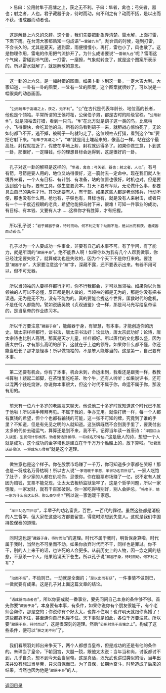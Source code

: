 &emsp;> 易曰：公用射隼于高墉之上，获之无不利。子曰：隼者，禽也；弓矢者，器也；射之者，人也。君子藏器于身，待时而动，何不利之有？动而不括，是以出而不获，语成器而动者也。
___
&emsp;这是解卦上六爻的爻辞。这个卦，我们先要把卦象弄清楚。雷水解，上面打雷，下面下雨。在台湾大家都熟知一句成语“``一雷破九台``”，刮台风的时候，碰到打雷，不会长久的。尤其是夏天，遇到雷，雨便慢慢小，再打，雷也小了，风也散了。这是物理作用，雷电的作用把气流排开了。为什么成语要说“``一雷破九台``”呢？雷雨这个气候，雷碰到冷气团，一打雷，一磨擦，气象就转变了，就是这个图案所表示的。所以雷水就解了，就是解散的意思。
___
&emsp;这一卦的上六爻，是一幅射猎的图画，如果卜卦卜到这一卦，一定大吉大利。大家知道，一卦有一卦的图案，一爻有一爻的图案，这个图案就很妙了，可以说是一幅很美的动态画面。
___
&emsp;“``公用射隼于高墉之上，获之，无不利``”。“``公``”在古代是代表年龄长、地位高的长者，他也是个领袖。平常所谓的王侯将相，公侯伯子男，都是古时的阶级官秩。“``公用射隼``”，就是领袖去打猎，看到一只鸟。“``隼``”在北方就是鹞子这一类的鸟，比鹰稍小，飞得很快，会吃其他的鸟。所有的鸟看到鹞子一来，就胆战心惊怕死了，无论如何都飞不开，逃不掉，被鹞子一叼就叼走了。这位领袖去打猎，看到这个“``隼``”要把它射下来。“``射隼于高墉之上``”，“``墉``”就是用土堆起来的，像高台一样，站在这个最高处，射程就拉近了，假使在平地上射，射程就远得多了。如果你做生意，卜到这一卦，那很好，一定赚钱，你的理想目标会达得到，这是很好的一卦。
___
&emsp;孔子对这一卦的解释是这样的，“``隼者，禽也；弓矢者，器也；射之者，人也``”。有弓有箭，弓箭是要人用的，地位又站得很好，这一箭射去一定命中。现在我们就人生境界来看，一个人有目标、有计划、有准备，站的位置也很好，时机也对。但是要达到这个目标，要有工具，做生意要资本，打天下要有军队，无论做什么事，都要具血自己的条件才行。其次还要有人，有干部。如果这些人都是老弱残兵，行动不便，那也没有什么用。枪也有，子弹也有，目标也有，就是没有人来射击，或者只有一个一千度近视眼的老兵，希望他能把鸟射下来，很难！可知一件事业的成功，有目标、有本钱、又要有人才……这样你才有胜算，才有把握。
___
&emsp;所以孔子说：“``君于藏器于身，待时而动，何不利之有？动而不括，是以出而有获，语成器而动者也。``”
___
&emsp;孔子以为一个人要成功一件事业，非要有自己的本事不可。有了学问，有了能力，就是所谓的“``藏器于身``”。绝不能靠人啊！如果你以为我有几个人帮我做事，你已经注定要失败了，就算成功也是失败的，因为个个天下不是你打来的。要注意“``藏器于身``”，大家要注意这个“``藏``”字，深藏不露，还不要表示出来。有器不用可以，但不可无器。
___
&emsp;所以当领袖的人要样样都行才可，你不行我都会，才可以当领袖。如果你以为当领袖的人可以不必懂，反正都是别人做的，当领袖的都是无为的，那是你没有把书读通。无为是无不为，没有不能为的。真的要能合拢这个世界，匡救时代的危机，不是任何人都能的。譬如说唐吴兢《贞观通鉴》也一样，那是司马光写给皇帝读的，是当皇帝的作业练习本。
___
&emsp;所以千万要注意“``藏器于身``”，能藏器于身，有智慧，有本事，才能创造你的历史。唐太宗样样都行，谈书法，唐太宗书法好；论武功，唐太宗武功好；论诗，唐太宗诗也比别人高明。那真是天才儿童，样样都好。所以唐代的文化那么盛，因为唐太宗行，才有那么高明的部下，这就在于上边的领导。如果你什么都不懂，你还能当班长？那才是怪事！所以做领袖的，不是笨人能够当的。这是第一，自己要有本事。
___
&emsp;第二还要有机会。你有了本事，机会未到，命运未到，我看还是跟我一样，教教书算啦！跷起二郎脚，在茶馆里吃吃茶、吹个牛，还有人听听；如果说评书，还可以混两个钱吃烧饼。你说你本事很大，但这个时代不属于你，命运不属于你，那没有用的。
___
&emsp;前天有一位八十多岁的老朋友来聊天，他说他二十多岁时就知道这个时代已不属于他啦！所以拱手拜拜再见。不属于我的，争亦无用。就像打牌一样，每一个人都有赢钱的希望，但个个也都有输钱的可能，这一张不可知的牌，究竟到了谁的手里？不知道，但是有先见之明的人就知道。这张牌既然不会到我手里了，要我付出太多的代价去碰运气，算算还是划不来，我不干。记得当年读一首唐诗：“``泽国江山入战图，生民何计乐樵苏。劝君莫话卦侯印，一将成名万骨枯。``”这是唐人的诗，想想一个人就是成功，这个成功的金字塔也是建立在千千万万个骷髅上的，放下算啦。“``劝君莫话卦侯印，一将成名万骨枯``”就是这个道理。
___
&emsp;做生意也是这个样子。你在股票市场赚了一千万，你可知道多少家都在哭呀！那也是一将成名万骨枯啊！所以古人说“``一家饱暖千家怨，半世功名百世愆``”。一家人吃饱了肚子，多少家的人都在仇视你、忌恨你。你在股票市场赚了一亿，说不定有人就因为赔钱，支票不能兑现，让太太去板桥监狱坐牢了。这是个哲学问题，所以一家饱暖，一家发财，就有千百家破财。你一家吃得特别好，别人会妒忌，“``格老子，他一家为什么会这么好、那么豪华呢？``”所以说一家饱暖千家怨。
___
&emsp;“``半世功名百世愆``”，半辈子的功名富贵，百世，一百代的罪过。虽然这些都是消极的人生哲学，但大家在这些地方都要留意，得意时须想到失意人。这就是我们中国持盈保泰的道理。
___
&emsp;同时这也是“``藏器于身，待时而动``”的道理。时代不属于我时，明哲保身算啦，时代属于我时，当然也不可坐而不动。如果你放弃时代而不干，同样也是罪过。你不干，别的人上来干的话，也许死的人会更多。从前历史上的人物，因一念之间的慈悲，不忍杀一个人，结果贻误天下苍生。所以孔子说“``藏器于身，待时而动，何不利之有``”？
___
&emsp;“``动而不括``”，不动则已，一动就是全面的；“``是以出而有获``”，一件事情不做则已，一做就要有成果。这是孔子对上面这篇文章的结论。
___
&emsp;“``语成器而动者也``”，所以你要成就一番事业，要先问问自己本身的条件够不够。首先你要“``藏器于身``”，本身要有本事，有条件，如果你说你有个朋友很能干，有个老师会帮你，那是空的；你说你有个好太太，也靠不住啊！也许明天就跟你离婚了！这些都靠不住，甚至连你自己也靠不住。天下事就是如此，各位千万要注意。所以要“``藏器于身，待时而动``”，这是很深刻的道理。然后“``公用射隼于高墉之上``”。构成了这些条件，便可以“``获之无不利``”了。
___
&emsp;我们看项羽刘邦出来争天下，两个人都想当皇帝，但是成功的还是有他的条件的。朱璋当了皇帝，下朝回宫，大腿一跷，跟他太太说：当年当和尚，讨饭都讨不到，几乎自杀，想不到今天会当皇帝。这是真话，汉光武也讲过类似的话，当年出来并没有想过当皇帝，只求自保而已。为了自保，长期地奋斗，时势造成了后来的结果，当然也因为他是“``藏器于身``”的人。
___
[返回目录](../../master/README.md#目录)